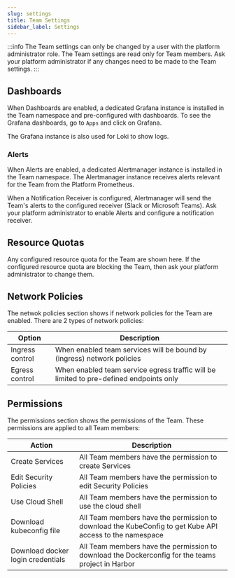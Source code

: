 ```yaml
---
slug: settings
title: Team Settings
sidebar_label: Settings
---
```


:::info
The Team settings can only be changed by a user with the platform administrator role. The Team settings are read only for Team members. Ask your platform administrator if any changes need to be made to the Team settings.
:::

## Dashboards

When Dashboards are enabled, a dedicated Grafana instance is installed in the Team namespace and pre-configured with dashboards. To see the Grafana dashboards, go to `Apps` and click on Grafana.

The Grafana instance is also used for Loki to show logs. 

### Alerts

When Alerts are enabled, a dedicated Alertmanager instance is installed in the Team namespace. The Alertmanager instance receives alerts relevant for the Team from the Platform Prometheus.

When a Notification Receiver is configured, Alertmanager will send the Team's alerts to the configured receiver (Slack or Microsoft Teams). Ask your platform administrator to enable Alerts and configure a notification receiver.

## Resource Quotas

Any configured resource quota for the Team are shown here. If the configured resource quota are blocking the Team, then ask your platform administrator to change them.

## Network Policies

The netwok policies section shows if network policies for the Team are enabled. There are 2 types of network policies:

| Option           | Description                                                                            |
| ---------------- | -------------------------------------------------------------------------------------- |
| Ingress control  | When enabled team services will be bound by (ingress) network policies                 |
| Egress control   | When enabled team service egress traffic will be limited to pre-defined endpoints only |

## Permissions

The permissions section shows the permissions of the Team. These permissions are applied to all Team members:

| Action                            | Description                                                                                             |
| --------------------------------- | ------------------------------------------------------------------------------------------------------- |
| Create Services                   | All Team members have the permission to create Services                                                 |
| Edit Security Policies            | All Team members have the permission to edit Security Policies                                          |
| Use Cloud Shell                   | All Team members have the permission to use the cloud shell                                             |
| Download kubeconfig file          | All Team members have the permission to download the KubeConfig to get Kube API access to the namespace |
| Download docker login credentials | All Team members have the permission to download the Dockerconfig for the teams project in Harbor       |